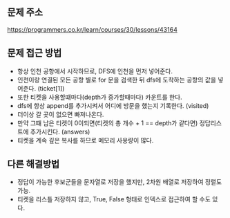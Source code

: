 ## 문제 주소
https://programmers.co.kr/learn/courses/30/lessons/43164

## 문제 접근 방법
- 항상 인천 공항에서 시작하므로, DFS에 인천을 먼저 넣어준다. 
- 인천이랑 연결된 모든 공항 별로 for 문을 검색한 뒤 dfs에 도착하는 공항의 값을 넣어준다. (ticket[1])
- 또한 티켓을 사용할떄마다(depth가 증가할때마다) 카운트를 한다.
- dfs에 항상 append를 추가시켜서 어디에 방문을 했는지 기록한다. (visited)
- 더이상 갈 곳이 없으면 빠져나온다.
- 만약 그떄 남은 티켓이 0이되면(티켓의 총 개수 + 1 == depth가 같다면) 정답리스트에 추가시킨다. (answers)
- 티켓을 계속 깊은 복사를 하므로 메모리 사용량이 많다. 

## 다른 해결방법
- 정답이 가능한 후보군들을 문자열로 저장을 했지만, 2차원 배열로 저장하여 정렬도 가능.
- 티켓을 리스틀 저장하지 않고, True, False 형태로 인덱스로 접근하여 할 수도 있다.
